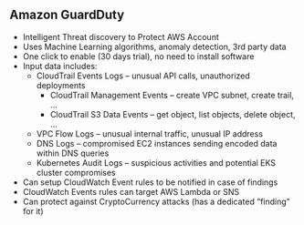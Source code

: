 ## Amazon GuardDuty
- Intelligent Threat discovery to Protect AWS Account
- Uses Machine Learning algorithms, anomaly detection, 3rd party data
- One click to enable (30 days trial), no need to install software
- Input data includes:
    - CloudTrail Events Logs – unusual API calls, unauthorized deployments
         - CloudTrail Management Events – create VPC subnet, create trail, …
         - CloudTrail S3 Data Events – get object, list objects, delete object, …
    - VPC Flow Logs – unusual internal traffic, unusual IP address
    - DNS Logs – compromised EC2 instances sending encoded data within DNS queries
    - Kubernetes Audit Logs – suspicious activities and potential EKS cluster compromises
- Can setup CloudWatch Event rules to be notified in case of findings
- CloudWatch Events rules can target AWS Lambda or SNS
- Can protect against CryptoCurrency attacks (has a dedicated “finding” for it)
